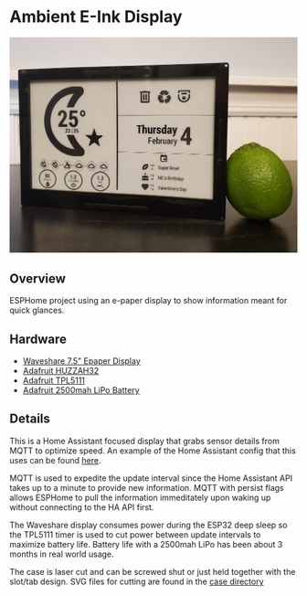 # Ambient E-Ink Display

![E-paper Display](docs/lime.jpg)

## Overview
ESPHome project using an e-paper display to show information meant for quick glances.

## Hardware
- [Waveshare 7.5" Epaper Display](https://www.waveshare.com/product/displays/e-paper/epaper-1/7.5inch-e-paper-hat.htm)
- [Adafruit HUZZAH32](https://www.adafruit.com/product/3405)
- [Adafruit TPL5111](https://www.adafruit.com/product/3573)
- [Adafruit 2500mah LiPo Battery](https://www.adafruit.com/product/328)

## Details
This is a Home Assistant focused display that grabs sensor details from MQTT to optimize speed. An example of the Home Assistant config that this uses can be found [here](https://gist.github.com/owenb321/3a1caad7bbbfdebaf21a7f56c705fa58#file-epaper_sensors-yaml).

MQTT is used to expedite the update interval since the Home Assistant API takes up to a minute to provide new information. MQTT with persist flags allows ESPHome to pull the information immeditately upon waking up without connecting to the HA API first.

The Waveshare display consumes power during the ESP32 deep sleep so the TPL5111 timer is used to cut power between update intervals to maximize battery life. Battery life with a 2500mah LiPo has been about 3 months in real world usage.

The case is laser cut and can be screwed shut or just held together with the slot/tab design. SVG files for cutting are found in the [case directory](case)